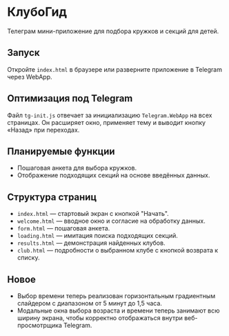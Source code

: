 # КлубоГид

Телеграм мини-приложение для подбора кружков и секций для детей.

## Запуск

Откройте `index.html` в браузере или разверните приложение в Telegram через WebApp.

## Оптимизация под Telegram

Файл `tg-init.js` отвечает за инициализацию `Telegram.WebApp` на всех страницах.
Он расширяет окно, применяет тему и выводит кнопку «Назад» при переходах.

## Планируемые функции

- Пошаговая анкета для выбора кружков.
- Отображение подходящих секций на основе введённых данных.

## Структура страниц

- `index.html` — стартовый экран с кнопкой "Начать".
- `welcome.html` — вводное окно и согласие на обработку данных.
- `form.html` — пошаговая анкета.
- `loading.html` — имитация поиска подходящих секций.
- `results.html` — демонстрация найденных клубов.
- `club.html` — подробности о выбранном клубе с кнопкой возврата к списку.

## Новое

- Выбор времени теперь реализован горизонтальным градиентным слайдером
  с диапазоном от 5 минут до 1,5 часа.
- Модальные окна выбора возраста и времени теперь занимают всю ширину
  экрана, чтобы корректно отображаться внутри веб-просмотрщика Telegram.

